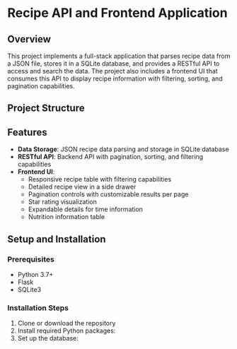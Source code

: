 # Recipe API and Frontend Application

## Overview
This project implements a full-stack application that parses recipe data from a JSON file, stores it in a SQLite database, and provides a RESTful API to access and search the data. The project also includes a frontend UI that consumes this API to display recipe information with filtering, sorting, and pagination capabilities.

## Project Structure

## Features
- **Data Storage**: JSON recipe data parsing and storage in SQLite database
- **RESTful API**: Backend API with pagination, sorting, and filtering capabilities
- **Frontend UI**:
  - Responsive recipe table with filtering capabilities
  - Detailed recipe view in a side drawer
  - Pagination controls with customizable results per page
  - Star rating visualization
  - Expandable details for time information
  - Nutrition information table

## Setup and Installation

### Prerequisites
- Python 3.7+
- Flask
- SQLite3

### Installation Steps
1. Clone or download the repository
2. Install required Python packages:
3. Set up the database: